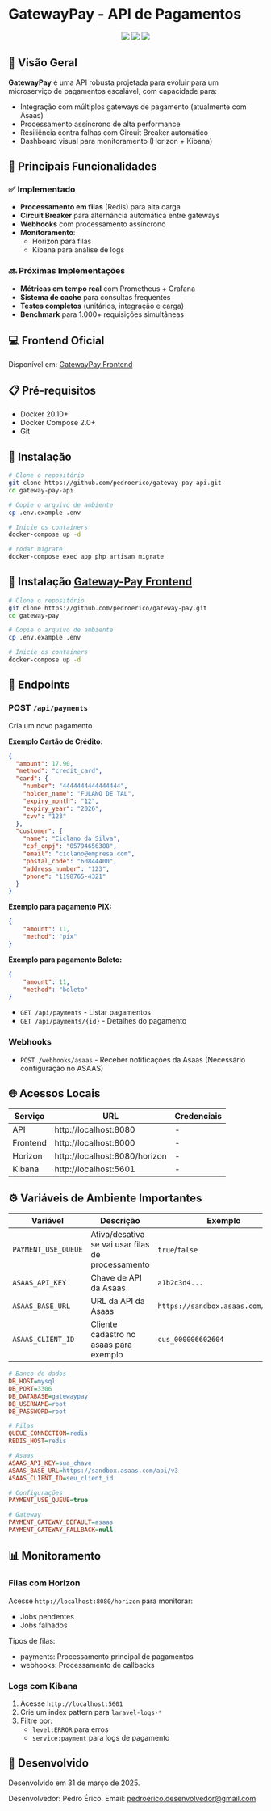 # GatewayPay - API de Pagamentos

<div align="center">
  <img src="https://img.shields.io/badge/Laravel-FF2D20?style=for-the-badge&logo=laravel&logoColor=white" />
  <img src="https://img.shields.io/badge/Docker-2496ED?style=for-the-badge&logo=docker&logoColor=white" />
  <img src="https://img.shields.io/badge/Redis-DC382D?style=for-the-badge&logo=redis&logoColor=white" />
</div>

## 🌟 Visão Geral

**GatewayPay** é uma API robusta projetada para evoluir para um microserviço de pagamentos escalável, com capacidade para:

- Integração com múltiplos gateways de pagamento (atualmente com Asaas)
- Processamento assíncrono de alta performance
- Resiliência contra falhas com Circuit Breaker automático
- Dashboard visual para monitoramento (Horizon + Kibana)

## 🚀 Principais Funcionalidades

### ✅ Implementado
- **Processamento em filas** (Redis) para alta carga
- **Circuit Breaker** para alternância automática entre gateways
- **Webhooks** com processamento assíncrono
- **Monitoramento**:
    - Horizon para filas
    - Kibana para análise de logs

### 🔜 Próximas Implementações
- **Métricas em tempo real** com Prometheus + Grafana
- **Sistema de cache** para consultas frequentes
- **Testes completos** (unitários, integração e carga)
- **Benchmark** para 1.000+ requisições simultâneas

## 💻 Frontend Oficial
Disponível em: [GatewayPay Frontend](https://github.com/pedroerico/gateway-pay)

## 📋 Pré-requisitos

- Docker 20.10+
- Docker Compose 2.0+
- Git

## 🚀 Instalação

```bash
# Clone o repositório
git clone https://github.com/pedroerico/gateway-pay-api.git
cd gateway-pay-api

# Copie o arquivo de ambiente
cp .env.example .env

# Inicie os containers
docker-compose up -d

# rodar migrate
docker-compose exec app php artisan migrate
```

## 🚀 Instalação [Gateway-Pay Frontend](https://github.com/pedroerico/gateway-pay)

```bash
# Clone o repositório
git clone https://github.com/pedroerico/gateway-pay.git
cd gateway-pay

# Copie o arquivo de ambiente
cp .env.example .env

# Inicie os containers
docker-compose up -d
```

## 📡 Endpoints

### POST `/api/payments`
Cria um novo pagamento

**Exemplo Cartão de Crédito:**
```json
{
  "amount": 17.90,
  "method": "credit_card",
  "card": {
    "number": "4444444444444444",
    "holder_name": "FULANO DE TAL",
    "expiry_month": "12",
    "expiry_year": "2026",
    "cvv": "123"
  },
  "customer": {
    "name": "Ciclano da Silva",
    "cpf_cnpj": "05794656388",
    "email": "ciclano@empresa.com",
    "postal_code": "60844400",
    "address_number": "123",
    "phone": "1198765-4321"
  }
}
```
**Exemplo para pagamento PIX:**
```json
{
    "amount": 11,
    "method": "pix"
}
```
**Exemplo para pagamento Boleto:**
```json
{
    "amount": 11,
    "method": "boleto"
}
```

- `GET /api/payments` - Listar pagamentos
- `GET /api/payments/{id}` - Detalhes do pagamento

### Webhooks
- `POST /webhooks/asaas` - Receber notificações da Asaas (Necessário configuração no ASAAS)

## 🌐 Acessos Locais

| Serviço  | URL                           | Credenciais     |
|----------|-------------------------------|-----------------|
| API      | http://localhost:8080         | -               |
| Frontend | http://localhost:8000         | -               |
| Horizon  | http://localhost:8080/horizon | -               |
| Kibana   | http://localhost:5601         | -               |

## ⚙️ Variáveis de Ambiente Importantes

| Variável               | Descrição                                         | Exemplo               |
|------------------------|---------------------------------------------------|-----------------------|
| `PAYMENT_USE_QUEUE`    | Ativa/desativa se vai usar filas de processamento | `true`/`false`        |
| `ASAAS_API_KEY`        | Chave de API da Asaas                             | `a1b2c3d4...`         |
| `ASAAS_BASE_URL`       | URL da API da Asaas                               | `https://sandbox.asaas.com/api/v3` |
| `ASAAS_CLIENT_ID`       | Cliente cadastro no asaas para exemplo            | `cus_000006602604`    |

```ini
# Banco de dados
DB_HOST=mysql
DB_PORT=3306
DB_DATABASE=gatewaypay
DB_USERNAME=root
DB_PASSWORD=root

# Filas
QUEUE_CONNECTION=redis
REDIS_HOST=redis

# Asaas
ASAAS_API_KEY=sua_chave
ASAAS_BASE_URL=https://sandbox.asaas.com/api/v3
ASAAS_CLIENT_ID=seu_client_id

# Configurações
PAYMENT_USE_QUEUE=true

# Gateway
PAYMENT_GATEWAY_DEFAULT=asaas
PAYMENT_GATEWAY_FALLBACK=null
```

## 📊 Monitoramento

### Filas com Horizon
Acesse `http://localhost:8080/horizon` para monitorar:
- Jobs pendentes
- Jobs falhados

Tipos de filas:
- payments: Processamento principal de pagamentos
- webhooks: Processamento de callbacks

### Logs com Kibana
1. Acesse `http://localhost:5601`
2. Crie um index pattern para `laravel-logs-*`
3. Filtre por:
    - `level:ERROR` para erros
    - `service:payment` para logs de pagamento

## 📄 Desenvolvido

Desenvolvido em 31 de março de 2025.

Desenvolvedor: Pedro Érico.
Email: pedroerico.desenvolvedor@gmail.com
